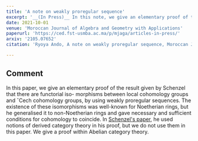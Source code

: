 ```yaml
---
title: 'A note on weakly proregular sequence'
excerpt: '__(In Press)__ In this note, we give an elementary proof of the result given by Schenzel.'
date: 2021-10-01
venue: 'Moroccan Journal of Algebra and Geometry with Applications'
paperurl: 'https://ced.fst-usmba.ac.ma/p/mjaga/articles-in-press/'
arxiv: '2105.07652'
citation: 'Ryoya Ando, A note on weakly proregular sequence, Moroccan Journal of Algebra and Geometry with Applications (2021)'

---
```


## Comment

In this paper, we give an elementary proof of the result given by Schenzel that there are functorial iso-
morphisms between local cohomology groups and ˇCech cohomology groups, by using weakly proregular
sequences. The existence of these isomorphisms was well-known for Noetherian rings, but he generalised it
to non-Noetherian rings and gave necessary and sufficient conditions for cohomology to coincide. In [Schenzel's paper](https://www.mscand.dk/article/view/14399), he
used notions of derived category theory in his proof, but we do not use them in this paper. We give a proof
within Abelian category theory.
